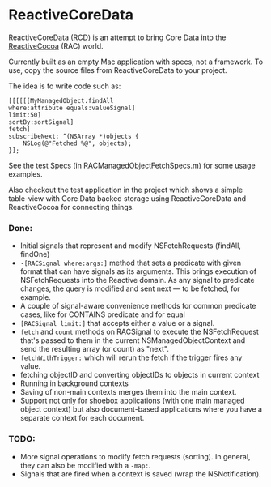 # ReactiveCoreData

ReactiveCoreData (RCD) is an attempt to bring Core Data into the [ReactiveCocoa](https://github.com/ReactiveCocoa/ReactiveCocoa) (RAC) world.

Currently built as an empty Mac application with specs, not a framework.
To use, copy the source files from ReactiveCoreData to your project.

The idea is to write code such as:

```objc
[[[[[[MyManagedObject.findAll 
where:attribute equals:valueSignal] 
limit:50] 
sortBy:sortSignal] 
fetch]
subscribeNext: ^(NSArray *)objects {
	NSLog(@"Fetched %@", objects);
}];
```

See the test Specs (in RACManagedObjectFetchSpecs.m) for some usage examples.

Also checkout the test application in the project which shows a simple table-view with Core Data backed storage using ReactiveCoreData and ReactiveCocoa for connecting things.


### Done:

- Initial signals that represent and modify NSFetchRequests (findAll, findOne)
- `-[RACSignal where:args:]` method that sets a predicate with given format that can have signals as its arguments. This brings execution of NSFetchRequests into the Reactive domain. As any signal to predicate changes, the query is modified and sent next — to be fetched, for example.
- A couple of signal-aware convenience methods for common predicate cases, like for CONTAINS predicate and for equal 
- `[RACSignal limit:]` that accepts either a value or a signal.
- `fetch` and `count` methods on RACSignal to execute the NSFetchRequest that's passed to them in the current NSManagedObjectContext and send the resulting array (or count) as "next".
- `fetchWithTrigger:` which will rerun the fetch if the trigger fires any value.
- fetching objectID and converting objectIDs to objects in current context
- Running in background contexts
- Saving of non-main contexts merges them into the main context.
- Support not only for shoebox applications (with one main managed object context) but also document-based applications where you have a separate context for each document.

### TODO:

- More signal operations to modify fetch requests (sorting). In general, they can also be modified with a `-map:`.
- Signals that are fired when a context is saved (wrap the NSNotification).
